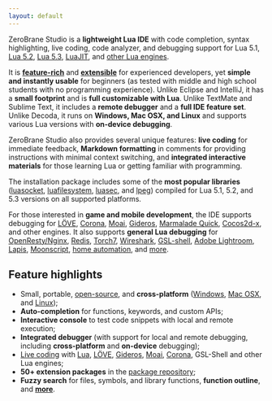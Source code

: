 ```yaml
---
layout: default
---
```


ZeroBrane Studio is a **lightweight Lua IDE** with code completion, syntax
highlighting, live coding, code analyzer, and debugging support
for Lua 5.1, [Lua 5.2](doc-lua52-debugging), [Lua 5.3](doc-lua53-debugging),
[LuaJIT](doc-luajit-debugging), and [other Lua engines](documentation#debugging).

It is **[feature-rich](features)** and **[extensible](doc-plugin)** for experienced developers,
yet **simple and instantly usable** for beginners (as tested with middle and
high school students with no programming experience).
Unlike&nbsp;Eclipse and IntelliJ, it has a **small footprint** and is **full customizable with Lua**.
Unlike&nbsp;TextMate and Sublime Text, it includes a **remote debugger** and a **full IDE feature set**.
Unlike&nbsp;Decoda, it runs on **Windows, Mac OSX, and Linux** and supports various Lua versions with **on-device debugging**.

ZeroBrane Studio also provides several unique features: **live coding** for
immediate feedback, **Markdown formatting** in comments for providing
instructions with minimal context switching, and **integrated interactive
materials** for those learning Lua or getting familiar with programming.

The installation package includes some of the **most popular libraries** ([luasocket](https://github.com/diegonehab/luasocket),
[luafilesystem](https://github.com/keplerproject/luafilesystem),
[luasec](https://github.com/brunoos/luasec),
and [lpeg](http://www.inf.puc-rio.br/~roberto/lpeg/)) compiled for Lua 5.1, 5.2, and 5.3 versions on all supported platforms.

For those interested in **game and mobile development**, the IDE supports debugging for
[LÖVE](http://notebook.kulchenko.com/zerobrane/love2d-debugging),
[Corona](http://notebook.kulchenko.com/zerobrane/debugging-and-live-coding-with-corona-sdk-applications-and-zerobrane-studio),
[Moai](http://notebook.kulchenko.com/zerobrane/moai-debugging-with-zerobrane-studio),
[Gideros](http://notebook.kulchenko.com/zerobrane/gideros-debugging-with-zerobrane-studio-ide),
[Marmalade Quick](http://notebook.kulchenko.com/zerobrane/marmalade-quick-debugging-with-zerobrane-studio),
[Cocos2d-x](http://notebook.kulchenko.com/zerobrane/cocos2d-x-simulator-and-on-device-debugging-with-zerobrane-studio),
and other engines.
It also supports **general Lua debugging** for
[OpenResty/Nginx](http://notebook.kulchenko.com/zerobrane/debugging-openresty-nginx-lua-scripts-with-zerobrane-studio),
[Redis](http://notebook.kulchenko.com/zerobrane/redis-lua-debugging-with-zerobrane-studio),
[Torch7](http://notebook.kulchenko.com/zerobrane/torch-debugging-with-zerobrane-studio),
[Wireshark](http://notebook.kulchenko.com/zerobrane/debugging-wireshark-lua-scripts-with-zerobrane-studio),
[GSL-shell](http://notebook.kulchenko.com/zerobrane/gsl-shell-debugging-with-zerobrane-studio),
[Adobe Lightroom](http://notebook.kulchenko.com/zerobrane/debugging-lightroom-plugins-zerobrane-studio-ide),
[Lapis](http://notebook.kulchenko.com/zerobrane/lapis-debugging-with-zerobrane-studio),
[Moonscript](http://notebook.kulchenko.com/zerobrane/moonscript-debugging-with-zerobrane-studio),
[home automation](http://notebook.kulchenko.com/zerobrane/debugging-on-vera-devices-with-zerobrane-studio),
and [more](documentation#debugging).

## Feature highlights

* Small, portable, [open-source](http://github.com/pkulchenko/ZeroBraneStudio/), and **cross-platform** ([Windows](images/debugging.png), [Mac OSX](images/autocomplete-osx.png), and [Linux](images/scratchpad-linux-mint.png));
* **Auto-completion** for functions, keywords, and custom APIs;
* **Interactive console** to test code snippets with local and remote execution;
* **Integrated debugger** (with support for local and remote debugging, including **cross-platform** and **on-device** debugging);
* [Live coding](documentation#live-coding) with [Lua](http://notebook.kulchenko.com/zerobrane/live-coding-in-lua-bret-victor-style),
[LÖVE](http://notebook.kulchenko.com/zerobrane/live-coding-with-love),
[Gideros](http://notebook.kulchenko.com/zerobrane/gideros-live-coding-with-zerobrane-studio-ide),
[Moai](http://notebook.kulchenko.com/zerobrane/live-coding-with-moai-and-zerobrane-studio),
[Corona](http://notebook.kulchenko.com/zerobrane/debugging-and-live-coding-with-corona-sdk-applications-and-zerobrane-studio),
GSL-Shell and other Lua engines;
* **50+ extension packages** in the [package repository](https://github.com/pkulchenko/ZeroBranePackage);
* **Fuzzy search** for files, symbols, and library functions, **function outline**, and **[more](features)**.
